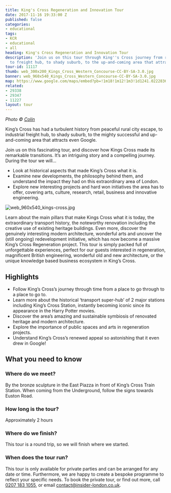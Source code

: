 ```yaml
---
title: King's Cross Regeneration and Innovation Tour
date: 2017-11-16 19:33:00 Z
published: false
categories:
- educational
tags:
- KCR
- educational
- all
heading: King's Cross Regeneration and Innovation Tour
description: 'Join us on this tour through King''s Cross journey from rural city escape,
  to freight hub, to shady suburb, to the up-and-coming area that attracts even Google. '
tour-id: 11117
thumb: web_300x200_Kings_Cross_Western_Concourse-CC-BY-SA-3.0.jpg
banner: web_960x540_Kings_Cross_Western_Concourse-CC-BY-SA-3.0.jpg
map: https://www.google.com/maps/embed?pb=!1m18!1m12!1m3!1d1241.0222836115836!2d-0.123693228018611!3d51.53074239951071!2m3!1f0!2f0!3f0!3m2!1i1024!2i768!4f13.1!3m3!1m2!1s0x0%3A0x0!2zNTHCsDMxJzUwLjciTiAwwrAwNycyMi4wIlc!5e0!3m2!1sde!2suk!4v1510861139042
related:
- 29338
- 29347
- 11227
layout: tour
---
```


*Photo &copy; [Colin](https://commons.wikimedia.org/wiki/File:King%27s_Cross_Western_Concourse.jpg)*

King’s Cross has had a turbulent history from peaceful rural city escape, to industrial freight hub, to shady suburb, to the mighty successful and up-and-coming area that attracts even Google.

Join us on this fascinating tour, and discover how Kings Cross made its remarkable transitions. It’s an intriguing story and a compelling journey. During the tour we will...

* Look at historical aspects that made King’s Cross what it is.
* Examine new developments, the philosophy behind them, and understand the impact they had on this extraordinary area of London.
* Explore new interesting projects and hard won initiatives the area has to offer, covering arts, culture, research, retail, business and innovative engineering.

![web_960x540_kings-cross.jpg](/uploads/web_960x540_kings-cross.jpg)

Learn about the main pillars that make Kings Cross what it is today, the extraordinary transport history, the noteworthy renovation including the creative use of existing heritage buildings. Even more, discover the genuinely interesting modern architecture, wonderful arts and uncover the (still ongoing) redevelopment initiative, which has now become a massive King’s Cross Regeneration project. This tour is simply packed full of unforgettable experiences, perfect for our guests interested in regeneration, magnificent British engineering, wonderful old and new architecture, or the unique knowledge based business ecosystem in King’s Cross.  

## Highlights

* Follow King’s Cross’s journey through time from a place to go through to a place to go to.
* Learn more about the historical ‘transport super-hub’ of 2 major stations including King’s Cross Station, instantly becoming iconic since its appearance in the Harry Potter movies.
* Discover the area’s amazing and sustainable symbiosis of renovated heritage and modern architecture.
* Explore the importance of public spaces and arts in regeneration projects.
* Understand King’s Cross’s renewed appeal so astonishing that it even drew in Google!

## What you need to know

### Where do we meet?

By the bronze sculpture in the East Piazza in front of King’s Cross Train Station. When coming from the Underground, follow the signs towards Euston Road.

### How long is the tour?

Approximately 2 hours

### Where do we finish?

This tour is a round trip, so we will finish where we started.

### When does the tour run?

This tour is only available for private parties and can be arranged for any date or time. Furthermore, we are happy to create a bespoke programme to reflect your specific needs.
To book the private tour, or find out more, call [0207 183 1055](tel:02071831055), or email [contact@insider-london.co.uk]( contact@insider-london.co.uk).